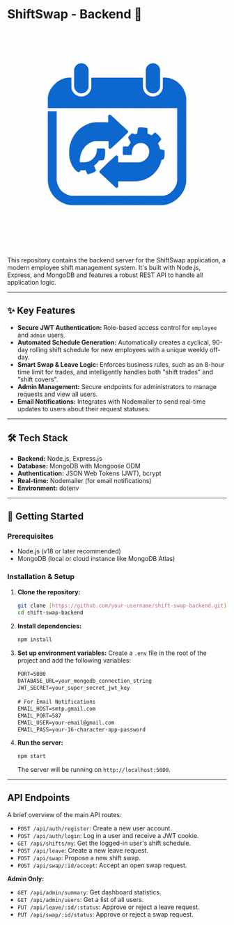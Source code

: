 # ShiftSwap - Backend 🚀

![ShiftSwap Logo](https://github.com/Saurabh1590/shift-swap-backend/blob/main/assets/ShiftSwapLogo.png?raw=true)

This repository contains the backend server for the ShiftSwap application, a modern employee shift management system. It's built with Node.js, Express, and MongoDB and features a robust REST API to handle all application logic.

---

## ✨ Key Features

- **Secure JWT Authentication:** Role-based access control for `employee` and `admin` users.
- **Automated Schedule Generation:** Automatically creates a cyclical, 90-day rolling shift schedule for new employees with a unique weekly off-day.
- **Smart Swap & Leave Logic:** Enforces business rules, such as an 8-hour time limit for trades, and intelligently handles both "shift trades" and "shift covers".
- **Admin Management:** Secure endpoints for administrators to manage requests and view all users.
- **Email Notifications:** Integrates with Nodemailer to send real-time updates to users about their request statuses.

---

## 🛠️ Tech Stack

- **Backend:** Node.js, Express.js
- **Database:** MongoDB with Mongoose ODM
- **Authentication:** JSON Web Tokens (JWT), bcrypt
- **Real-time:** Nodemailer (for email notifications)
- **Environment:** dotenv

---

## 🚀 Getting Started

### Prerequisites

- Node.js (v18 or later recommended)
- MongoDB (local or cloud instance like MongoDB Atlas)

### Installation & Setup

1.  **Clone the repository:**

    ```bash
    git clone [https://github.com/your-username/shift-swap-backend.git](https://github.com/your-username/shift-swap-backend.git)
    cd shift-swap-backend
    ```

2.  **Install dependencies:**

    ```bash
    npm install
    ```

3.  **Set up environment variables:**
    Create a `.env` file in the root of the project and add the following variables:

    ```env
    PORT=5000
    DATABASE_URL=your_mongodb_connection_string
    JWT_SECRET=your_super_secret_jwt_key

    # For Email Notifications
    EMAIL_HOST=smtp.gmail.com
    EMAIL_PORT=587
    EMAIL_USER=your-email@gmail.com
    EMAIL_PASS=your-16-character-app-password
    ```

4.  **Run the server:**
    ```bash
    npm start
    ```
    The server will be running on `http://localhost:5000`.

---

## API Endpoints

A brief overview of the main API routes:

- `POST /api/auth/register`: Create a new user account.
- `POST /api/auth/login`: Log in a user and receive a JWT cookie.
- `GET /api/shifts/my`: Get the logged-in user's shift schedule.
- `POST /api/leave`: Create a new leave request.
- `POST /api/swap`: Propose a new shift swap.
- `POST /api/swap/:id/accept`: Accept an open swap request.

**Admin Only:**

- `GET /api/admin/summary`: Get dashboard statistics.
- `GET /api/admin/users`: Get a list of all users.
- `PUT /api/leave/:id/:status`: Approve or reject a leave request.
- `PUT /api/swap/:id/status`: Approve or reject a swap request.
